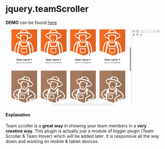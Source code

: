 # jquery.teamScroller

**DEMO** can be found [here](https://tmatijev.github.io/jquery.teamScroller/)

![alt tag](https://raw.githubusercontent.com/tmatijev/jquery.teamScroller/master/video.gif)

#### Explanation

Team scroller is a **great way** in showing your team members in a **very creative way**. This plugin is actually just a module of bigger plugin (Team Scroller & Team Hover) which will be added later. It is responsive all the way down and working on mobile & tablet devices.